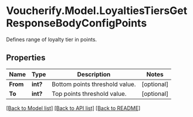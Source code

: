 # Voucherify.Model.LoyaltiesTiersGetResponseBodyConfigPoints
Defines range of loyalty tier in points.

## Properties

Name | Type | Description | Notes
------------ | ------------- | ------------- | -------------
**From** | **int?** | Bottom points threshold value. | [optional] 
**To** | **int?** | Top points threshold value. | [optional] 

[[Back to Model list]](../README.md#documentation-for-models) [[Back to API list]](../README.md#documentation-for-api-endpoints) [[Back to README]](../README.md)

